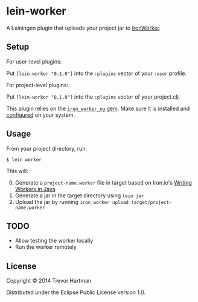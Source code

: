 # lein-worker

A Leiningen plugin that uploads your project jar to [IronWorker](http://www.iron.io/worker).

## Setup

For user-level plugins:

Put `[lein-worker "0.1.0"]` into the `:plugins` vector of your
`:user` profile.

For project-level plugins:

Put `[lein-worker "0.1.0"]` into the `:plugins` vector of your project.clj.

This plugin relies on the [`iron_worker_ng` gem](http://dev.iron.io/worker/languages/java/).
Make sure it is installed and [configured](http://dev.iron.io/worker/reference/configuration) on your system.

## Usage

From your project directory, run:

    $ lein worker

This will:

0. Generate a `project-name.worker` file in target based on Iron.io's [Writing Workers in
   Java](http://dev.iron.io/worker/languages/java/)
0. Generate a jar in the target directory using `lein jar`
0. Upload the jar by running `iron_worker upload target/project-name.worker`

## TODO

- Allow testing the worker locally
- Run the worker remotely


## License

Copyright © 2014 Trevor Hartman

Distributed under the Eclipse Public License version 1.0.
